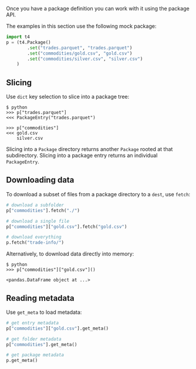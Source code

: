 Once you have a package definition you can work with it using the package API.

The examples in this section use the following mock package:

```python
import t4
p = (t4.Package()
        .set("trades.parquet", "trades.parquet")
        .set("commodities/gold.csv", "gold.csv")
        .set("commodities/silver.csv", "silver.csv")
    )
```


## Slicing
Use `dict` key selection to slice into a package tree:

```
$ python
>>> p["trades.parquet"]
<<< PackageEntry("trades.parquet")

>>> p["commodities"]
<<< gold.csv
    silver.csv
```

Slicing into a `Package` directory returns another `Package` rooted at that subdirectory. Slicing into a package entry returns an individual `PackageEntry`.


## Downloading data
To download a subset of files from a package directory to a `dest`, use `fetch`:

```python
# download a subfolder
p["commodities"].fetch("./")

# download a single file
p["commodities"]["gold.csv"].fetch("gold.csv")

# download everything
p.fetch("trade-info/")
```

Alternatively, to download data directly into memory:

```
$ python
>>> p["commodities"]["gold.csv"]()

<pandas.DataFrame object at ...>
```

## Reading metadata
Use `get_meta` to load metadata:

```python
# get entry metadata
p["commodities"]["gold.csv"].get_meta()

# get folder metadata
p["commodities"].get_meta()

# get package metadata
p.get_meta()
```